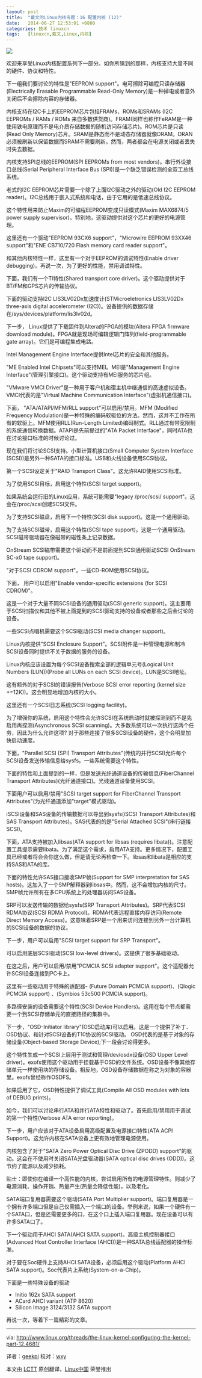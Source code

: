 ```yaml
---
layout: post
title:	"戴文的Linux内核专题：16 配置内核 (12)"
date:	2014-06-27 12:53:01 +0800 
categories:	技术 linuxcn 
tags:	[linuxcn,戴文,Linux,内核]
---
```



![](/Asserts/Images/album/201406/27/125303gilsxif9s88oroop.jpg)


欢迎来享受Linux内核配置系列下一部分。如你所猜到的那样，内核支持大量不同的硬件、协议和特性。


下一组我们要讨论的特性是"EEPROM support"。电可擦除可编程只读存储器(Electrically Erasable Programmable Read-Only Memory)是一种掉电或者意外关闭后不会擦除内容的存储器。


内核支持在I2C卡上的EEPROM芯片包括FRAMs、ROMs和SRAMs (I2C EEPROMs / RAMs / ROMs 来自多数供货商)。FRAM(同样也称作FeRAM是一种使用铁电原理而不是电介质存储数据的随机访问存储芯片)。ROM芯片是只读(Read Only Memory)芯片。SRAM是静态而不是动态存储器就像DRAM。DRAN必须被刷新以保留数据而SRAM不需要刷新。然而，两者都会在电源关闭或者丢失时失去数据。


内核支持SPI总线的EEPROM(SPI EEPROMs from most vendors)。串行外设接口总线(Serial Peripheral Interface Bus (SPI))是一个缺乏错误检测的全双工总线系统。


老式的I2C EEPROM芯片需要一个除了上面I2C驱动之外的驱动(Old I2C EEPROM reader)。I2C总线用于嵌入式系统和电话，由于它用的是低速总线协议。


这个特性用来防止Maxim的可编程EEPROM变成只读模式(Maxim MAX6874/5 power supply supervisor)。特别地，这驱动提供对这个芯片的更好的电源管理。


这里还有一个驱动"EEPROM 93CX6 support"，"Microwire EEPROM 93XX46 support"和"ENE CB710/720 Flash memory card reader support"。


和其他内核特性一样，这里有一个对于EEPROM的调试特性(Enable driver debugging)。再说一次，为了更好的性能，禁用调试特性。


下面，我们有一个TI特性(Shared transport core driver)。这个驱动提供对于BT/FM和GPS芯片的传输协议。


下面的驱动支持I2C LIS3LV02Dx加速度计(STMicroeletronics LIS3LV02Dx three-axis digital accelerometer (I2C))。设备提供的数据存储在/sys/devices/platform/lis3lv02d。


下一步， Linux提供了下载固件到Altera的FPGA的模块(Altera FPGA firmware download module)。FPGA就是现场可编辑逻辑门阵列(field-programmable gate array)。它们是可编程集成电路。


Intel Management Engine Interface提供Intel芯片的安全和其他服务。


"ME Enabled Intel Chipsets"可以支持MEI。MEI是"Management Engine Interface"(管理引擎接口)。这个驱动支持有MEI服务的芯片组。


"VMware VMCI Driver"是一种用于客户机和宿主机中继通信的高速虚拟设备。VMCI代表的是"Virtual Machine Communication Interface"(虚拟机通信接口)。


下面， "ATA/ATAPI/MFM/RLL support"可以启用/禁用。MFM (Modified Frequency Modulation)是一种特殊的编码软驱位的方法。然而，这并不工作在所有的软驱上。MFM使用RLL(Run-Length Limited)编码制式。RLL通过有带宽限制的系统通信转换数据。ATAPI是先前提过的"ATA Packet Interface"，同时ATA也在讨论接口标准的时候讨论过。


现在我们将讨论SCSI支持。小型计算机接口(Small Computer System Interface (SCSI))是另外一种SATA的接口标准。USB和火线设备使用SCSI协议。


第一个SCSI设定关于"RAID Transport Class"。这允许RAID使用SCSI标准。


为了使用SCSI目标，启用这个特性(SCSI target support)。


如果系统会运行旧的Linux应用，系统可能需要"legacy /proc/scsi/ support"。这会在/proc/scsi创建SCSI文件。


为了支持SCSI磁盘，启用下一个特性(SCSI disk support)。这是一个通用驱动。


为了支持SCSI磁带，启用这个特性(SCSI tape support)。这是一个通用驱动。SCSI磁带驱动器在像磁带的磁性条上记录数据。


OnStream SCSI磁带需要这个驱动而不是前面提到SCSI通用驱动SCSI OnStream SC-x0 tape support)。


"对于SCSI CDROM support"，一些CD-ROM使用SCSI协议。


下面， 用户可以启用"Enable vendor-specific extensions (for SCSI CDROM)"。


这是一个对于大量不同SCSI设备的通用驱动(SCSI generic support)。这主要用于SCSI扫描仪和其他不被上面提到的SCSI驱动支持的设备或者那些之后会讨论的设备。


一些SCSI点唱机需要这个SCSI驱动(SCSI media changer support)。


Linux内核提供"SCSI Enclosure Support"。SCSI附件是一种管理电源和制冷SCSI设备同时提供不关于数据的服务的设备。


Linux内核应该设置为每个SCSI设备搜索全部的逻辑单元号(Logical Unit Numbers (LUN))(Probe all LUNs on each SCSI device)。LUN是SCSI地址。


这有额外的对于SCSI的错误报告(Verbose SCSI error reporting (kernel size +=12K))。这会明显地增加内核的大小。


这里还有一个SCSI日志系统(SCSI logging facility)。


为了增强你的系统，启用这个特性会允许SCSI在系统启动时就被探测到而不是先启用再探测(Asynchronous SCSI scanning)。大多数系统可以一次执行这两个任务，因此为什么允许这项? 对于那些连接了很多SCSI设备的硬件，这个会明显加快启动速度。


下面，"Parallel SCSI (SPI) Transport Attributes"(传统的并行SCSI)允许每个SCSI设备发送传输信息给sysfs。一些系统需要这个特性。


下面的特性和上面提到的一样，但是发送光纤通道设备的传输信息(FiberChannel Transport Attributes)(光纤通道接口)。光线通道设备使用SCSI。


下面用户可以启用/禁用"SCSI target support for FiberChannel Transport Attributes"(为光纤通道添加"target"模式驱动)。


iSCSI设备和SAS设备的传输数据可以导出到sysfs(iSCSI Transport Attributes)和SAS Transport Attributes)。SAS代表的的是"Serial Attached SCSI"(串行链接SCSI)。


下面，ATA支持被加入libsas(ATA support for libsas (requires libata))。注意配置工具提示需要libata。为了满足这个需求，启用ATA支持。更多情况下，配置工具已经或者将会会你这么做，但是请无论再检查一下。libsas和libata是相应的支持SAS和ATA的库。


下面的特性允许SAS接口接收SMP帧(Support for SMP interpretation for SAS hosts)。这加入了一个SMP解释器到libsas中。然而，这不会增加内核的尺寸。SMP帧允许所有在多CPU系统上的处理器访问SAS设备。


SRP可以发送传输的数据给sysfs(SRP Transport Attributes)。SRP代表SCSI RDMA协议(SCSI RDMA Protocol)。RDMA代表远程直接内存访问(Remote Direct Memory Access)。这意味着SRP是一个用来访问连接到另外一台计算机的SCSI设备的数据的协议。


下一步，用户可以启用"SCSI target support for SRP Transport"。


可以启用底层SCSI驱动(SCSI low-level drivers)。这提供了很多基础驱动。


在这之后，用户可以启用/禁用"PCMCIA SCSI adapter support"。这个适配器允许SCSI设备连接到PC卡上。


这里有一些驱动用于特殊的适配器- (Future Domain PCMCIA support)、(Qlogic PCMCIA support) 、(Symbios 53c500 PCMCIA support)。


多路径安装的设备需要这个特性(SCSI Device Handlers)。这用在每个节点都需要一个到SCSI存储单元的直接路径的集群中。


下一步，"OSD-Initiator library"(OSD启动库)可以启用。这是一个提供了补丁、OSD协议、和针对SCSI设备的T10协议的SCSI驱动。 OSD代表的是基于对象的存储设备(Object-based Storage Device);下一段会讨论得更多。


这个特性生成一个SCSI上层用于测试和管理/dev/osdx设备(OSD Upper Level driver)。exofs使用这个驱动用于挂载基于OSD的文件系统。OSD设备不像其他存储单元一样使用块的存储设备。相反地，OSD设备存储数据在称之为对象的容器里。exofs曾经称作OSDFS。


如果启用了它，OSD特性提供了调试工具(Compile All OSD modules with lots of DEBUG prints)。


如今，我们可以讨论串行ATA和并行ATA特性和驱动了。首先启用/禁用用于调试的第一个特性(Verbose ATA error reporting)。


下一步，用户应该对于ATA设备启用高级配置及电源接口特性(ATA ACPI Support)。这允许内核在SATA设备上更有效地管理电源使用。


内核包含了对于"SATA Zero Power Optical Disc Drive (ZPODD) support"的驱动。这会在不使用时关闭SATA光盘驱动器(SATA optical disc drives (ODD))。这节约了能源以及减少损耗。


贴士：即使你在编译一个高性能的内核，尝试启用所有的电源管理特性。则减少了电源消耗、操作开销、热量产生(热量会降低性能)，以及老化。


SATA端口复用器需要这个驱动(SATA Port Multiplier support)。端口复用器是一个拥有许多端口但是自己仅需插入一个端口的设备。举例来说，如果一个硬件有一个SATA口，但是还需要更多的口，在这个口上插入端口复用器。现在设备可以有许多SATA口了。


下一个驱动用于AHCI SATA(AHCI SATA support)。高级主机控制器接口(Advanced Host Controller Interface (AHCI))是一种SATA总线适配器的操作标准。


对于要在Soc硬件上支持AHCI SATA设备，必须启用这个驱动(Platform AHCI SATA support)。Soc代表片上系统(System-on-a-Chip)。


下面是一些特殊设备的驱动


* Initio 162x SATA support
* ACard AHCI variant (ATP 8620)
* Silicon Image 3124/3132 SATA support


再说一次，等着下一篇精彩的文章。




---


via: <http://www.linux.org/threads/the-linux-kernel-configuring-the-kernel-part-12.4681/>


译者：[geekpi](https://github.com/geekpi) 校对：[wxy](https://github.com/wxy)


本文由 [LCTT](https://github.com/LCTT/TranslateProject) 原创翻译，[Linux中国](http://linux.cn/) 荣誉推出
